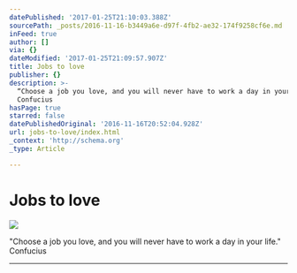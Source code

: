 ```yaml
---
datePublished: '2017-01-25T21:10:03.388Z'
sourcePath: _posts/2016-11-16-b3449a6e-d97f-4fb2-ae32-174f9258cf6e.md
inFeed: true
author: []
via: {}
dateModified: '2017-01-25T21:09:57.907Z'
title: Jobs to love
publisher: {}
description: >-
  “Choose a job you love, and you will never have to work a day in your life.”
  Confucius
hasPage: true
starred: false
datePublishedOriginal: '2016-11-16T20:52:04.928Z'
url: jobs-to-love/index.html
_context: 'http://schema.org'
_type: Article

---
```

# Jobs to love
![](https://the-grid-user-content.s3-us-west-2.amazonaws.com/94c5c9ea-4afc-4dcc-86d1-60d72c5b0ec1.jpg)

"Choose a job you love, and you will never have to work a day in your life." Confucius

---